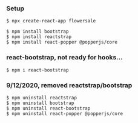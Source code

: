 ### Setup

```
$ npx create-react-app flowersale
```

```
$ npm install bootstrap 
$ npm install reactstrap 
$ npm install react-popper @popperjs/core
```

### react-bootstrap, not ready for hooks...
```
$ npm i react-bootstrap
```
### 9/12/2020, removed reactstrap/bootstrap
```
$ npm uninstall reactstrap
$ npm uninstall bootstrap
$ npm uninstall react-bootstrap
$ npm uninstall react-popper @popperjs/core
```